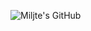 ![Miljte's GitHub](https://github-readme-stats.vercel.app/api?username=anuraghazra&show_icons=true&theme=radical)
